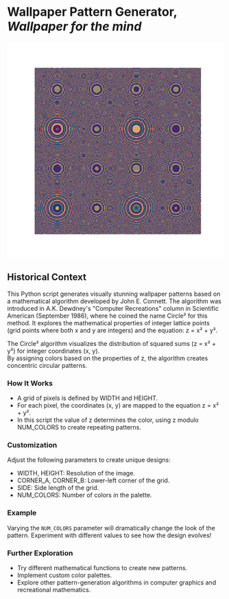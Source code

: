 # Wallpaper Pattern Generator, ***Wallpaper for the mind***

![Circle](circle_1.png)

## Historical Context

This Python script generates visually stunning wallpaper patterns based on a mathematical algorithm developed by John E. Connett. The algorithm was introduced in A.K. Dewdney's "Computer Recreations" column in Scientific American (September 1986), where he coined the name Circle² for this method. It explores the mathematical properties of integer lattice points (grid points where both x and y are integers) and the equation: z = x² + y².

The Circle² algorithm visualizes the distribution of squared sums (z = x² + y²) for integer coordinates (x, y).  
By assigning colors based on the properties of z, the algorithm creates concentric circular patterns.

### How It Works

- A grid of pixels is defined by WIDTH and HEIGHT.  
- For each pixel, the coordinates (x, y) are mapped to the equation z = x² + y².  
- In this script the value of z determines the color, using z modulo NUM_COLORS to create repeating patterns.

### Customization

Adjust the following parameters to create unique designs:

- WIDTH, HEIGHT: Resolution of the image.
- CORNER_A, CORNER_B: Lower-left corner of the grid.
- SIDE: Side length of the grid.
- NUM_COLORS: Number of colors in the palette.

### Example

Varying the `NUM_COLORS` parameter will dramatically change the look of the pattern. Experiment with different values to see how the design evolves!

### Further Exploration

- Try different mathematical functions to create new patterns.
- Implement custom color palettes.
- Explore other pattern-generation algorithms in computer graphics and recreational mathematics.
